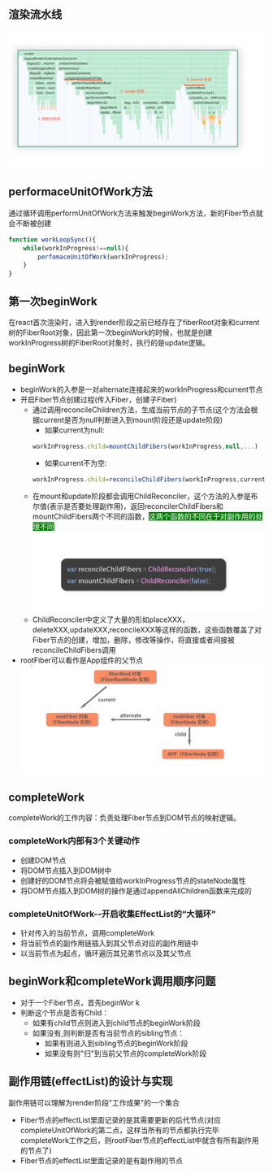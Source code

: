 ## 渲染流水线
![Alt text](image-14.png)
## performaceUnitOfWork方法
通过循环调用performUnitOfWork方法来触发beginWork方法，新的Fiber节点就会不断被创建
```javascript
function workLoopSync(){
    while(workInProgress!==null){
        perfomaceUnitOfWork(workInProgress);
    }
}
```
## 第一次beginWork
在react首次渲染时，进入到render阶段之前已经存在了fiberRoot对象和current树的FiberRoot对象，因此第一次beginWork的时候，也就是创建workInProgress树的FiberRoot对象时，执行的是update逻辑。
## beginWork
- beginWork的入参是一对alternate连接起来的workInProgress和current节点
- 开启Fiber节点创建过程(传入Fiber，创建子Fiber)
    - 通过调用reconcileChildren方法，生成当前节点的子节点(这个方法会根据current是否为null判断进入到mount阶段还是update阶段)
        - 如果current为null:
        ```javascript
        workInProgress.child=mountChildFibers(workInProgress,null,...)
        ```
        - 如果current不为空:
        ```javascript
        workInProgress.child=reconcileChildFibers(workInProgress,current.child,...)
        ```
    - 在mount和update阶段都会调用ChildReconciler，这个方法的入参是布尔值(表示是否要处理副作用)，返回reconcilerChildFibers和mountChildFibers两个不同的函数，<font style="color:#fff;background-color:green">这两个函数的不同在于对副作用的处理不同</font>
    ![Alt text](image-15.png)
    - ChildReconciler中定义了大量的形如placeXXX，deleteXXX,updateXXX,reconcileXXX等这样的函数，这些函数覆盖了对Fiber节点的创建，增加，删除，修改等操作，将直接或者间接被reconcileChildFibers调用
- rootFiber可以看作是App组件的父节点
![Alt text](image-13.png)
## completeWork
completeWork的工作内容：负责处理Fiber节点到DOM节点的映射逻辑。
### completeWork内部有3个关键动作
- 创建DOM节点
- 将DOM节点插入到DOM树中
- 创建好的DOM节点将会被赋值给workInProgress节点的stateNode属性
- 将DOM节点插入到DOM树的操作是通过appendAllChildren函数来完成的
### completeUnitOfWork--开启收集EffectList的“大循环”
- 针对传入的当前节点，调用completeWork
- 将当前节点的副作用链插入到其父节点对应的副作用链中
- 以当前节点为起点，循环遍历其兄弟节点以及其父节点
## beginWork和completeWork调用顺序问题
- 对于一个Fiber节点，首先beginWor k
- 判断这个节点是否有Child：
    - 如果有child节点则进入到child节点的beginWork阶段
    - 如果没有,则判断是否有当前节点的sibling节点：
        - 如果有则进入到sibling节点的beginWork阶段
        - 如果没有则"归"到当前父节点的completeWork阶段
## 副作用链(effectList)的设计与实现
副作用链可以理解为render阶段"工作成果"的一个集合
- Fiber节点的effectList里面记录的是其需要更新的后代节点(对应completeUnitOfWork的第二点，这样当所有的节点都执行完毕completeWork工作之后，则rootFiber节点的effectList中就含有所有副作用的节点了)
- Fiber节点的effectList里面记录的是有副作用的节点